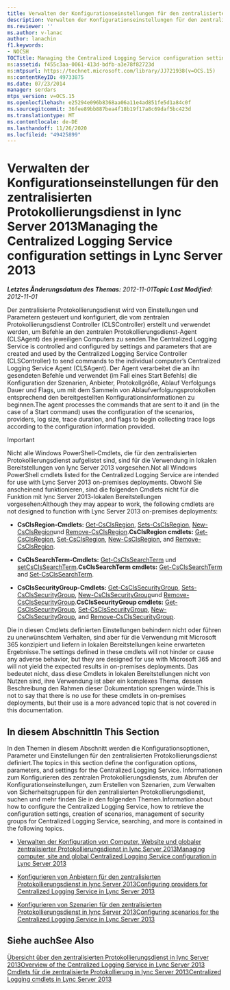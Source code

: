 ```yaml
---
title: Verwalten der Konfigurationseinstellungen für den zentralisierten Protokollierungsdienst
description: Verwalten der Konfigurationseinstellungen für den zentralisierten Protokollierungsdienst
ms.reviewer: ''
ms.author: v-lanac
author: lanachin
f1.keywords:
- NOCSH
TOCTitle: Managing the Centralized Logging Service configuration settings
ms:assetid: f455c3aa-0061-413d-bdfb-a3e78f82723d
ms:mtpsurl: https://technet.microsoft.com/library/JJ721938(v=OCS.15)
ms:contentKeyID: 49733875
ms.date: 07/23/2014
manager: serdars
mtps_version: v=OCS.15
ms.openlocfilehash: e25294e096b8368aa06a11e4ad851fe5d1a84c0f
ms.sourcegitcommit: 36fee89bb887bea4f18b19f17a8c69daf5bc423d
ms.translationtype: MT
ms.contentlocale: de-DE
ms.lasthandoff: 11/26/2020
ms.locfileid: "49425899"
---
```

# <a name="managing-the-centralized-logging-service-configuration-settings-in-lync-server-2013"></a><span data-ttu-id="21e3f-103">Verwalten der Konfigurationseinstellungen für den zentralisierten Protokollierungsdienst in lync Server 2013</span><span class="sxs-lookup"><span data-stu-id="21e3f-103">Managing the Centralized Logging Service configuration settings in Lync Server 2013</span></span>

<div data-xmlns="http://www.w3.org/1999/xhtml">

<div class="topic" data-xmlns="http://www.w3.org/1999/xhtml" data-msxsl="urn:schemas-microsoft-com:xslt" data-cs="https://msdn.microsoft.com/">

<div data-asp="https://msdn2.microsoft.com/asp">



</div>

<div id="mainSection">

<div id="mainBody"><span data-ttu-id="21e3f-104">

<span> </span></span><span class="sxs-lookup"><span data-stu-id="21e3f-104">

<span> </span></span></span>

<span data-ttu-id="21e3f-105">_**Letztes Änderungsdatum des Themas:** 2012-11-01_</span><span class="sxs-lookup"><span data-stu-id="21e3f-105">_**Topic Last Modified:** 2012-11-01_</span></span>

<span data-ttu-id="21e3f-106">Der zentralisierte Protokollierungsdienst wird von Einstellungen und Parametern gesteuert und konfiguriert, die vom zentralen Protokollierungsdienst Controller (CLSController) erstellt und verwendet werden, um Befehle an den zentralen Protokollierungsdienst-Agent (CLSAgent) des jeweiligen Computers zu senden.</span><span class="sxs-lookup"><span data-stu-id="21e3f-106">The Centralized Logging Service is controlled and configured by settings and parameters that are created and used by the Centralized Logging Service Controller (CLSController) to send commands to the individual computer’s Centralized Logging Service Agent (CLSAgent).</span></span> <span data-ttu-id="21e3f-107">Der Agent verarbeitet die an ihn gesendeten Befehle und verwendet (im Fall eines Start Befehls) die Konfiguration der Szenarien, Anbieter, Protokollgröße, Ablauf Verfolgungs Dauer und Flags, um mit dem Sammeln von Ablaufverfolgungsprotokollen entsprechend den bereitgestellten Konfigurationsinformationen zu beginnen.</span><span class="sxs-lookup"><span data-stu-id="21e3f-107">The agent processes the commands that are sent to it and (in the case of a Start command) uses the configuration of the scenarios, providers, log size, trace duration, and flags to begin collecting trace logs according to the configuration information provided.</span></span>

<div>


> [!IMPORTANT]
> <span data-ttu-id="21e3f-108">Nicht alle Windows PowerShell-Cmdlets, die für den zentralisierten Protokollierungsdienst aufgelistet sind, sind für die Verwendung in lokalen Bereitstellungen von lync Server 2013 vorgesehen.</span><span class="sxs-lookup"><span data-stu-id="21e3f-108">Not all Windows PowerShell cmdlets listed for the Centralized Logging Service are intended for use with Lync Server 2013 on-premises deployments.</span></span> <span data-ttu-id="21e3f-109">Obwohl Sie anscheinend funktionieren, sind die folgenden Cmdlets nicht für die Funktion mit lync Server 2013-lokalen Bereitstellungen vorgesehen:</span><span class="sxs-lookup"><span data-stu-id="21e3f-109">Although they may appear to work, the following cmdlets are not designed to function with Lync Server 2013 on-premises deployments:</span></span> 
> <UL>
> <LI>
> <P><span data-ttu-id="21e3f-110"><STRONG>CsClsRegion-Cmdlets:</STRONG> <A href="https://technet.microsoft.com/library/JJ204879(v=OCS.15)">Get-CsClsRegion</A>, <A href="https://technet.microsoft.com/library/JJ204746(v=OCS.15)">Sets-CsClsRegion</A>, <A href="https://technet.microsoft.com/library/JJ204658(v=OCS.15)">New-CsClsRegion</A>und <A href="https://technet.microsoft.com/library/JJ204971(v=OCS.15)">Remove-CsClsRegion</A>.</span><span class="sxs-lookup"><span data-stu-id="21e3f-110"><STRONG>CsClsRegion cmdlets:</STRONG> <A href="https://technet.microsoft.com/library/JJ204879(v=OCS.15)">Get-CsClsRegion</A>, <A href="https://technet.microsoft.com/library/JJ204746(v=OCS.15)">Set-CsClsRegion</A>, <A href="https://technet.microsoft.com/library/JJ204658(v=OCS.15)">New-CsClsRegion</A>, and <A href="https://technet.microsoft.com/library/JJ204971(v=OCS.15)">Remove-CsClsRegion</A>.</span></span></P>
> <LI>
> <P><span data-ttu-id="21e3f-111"><STRONG>CsClsSearchTerm-Cmdlets:</STRONG> <A href="https://technet.microsoft.com/library/JJ205061(v=OCS.15)">Get-CsClsSearchTerm</A> und <A href="https://technet.microsoft.com/library/JJ204911(v=OCS.15)">setCsClsSearchTerm</A>.</span><span class="sxs-lookup"><span data-stu-id="21e3f-111"><STRONG>CsClsSearchTerm cmdlets:</STRONG> <A href="https://technet.microsoft.com/library/JJ205061(v=OCS.15)">Get-CsClsSearchTerm</A> and <A href="https://technet.microsoft.com/library/JJ204911(v=OCS.15)">Set-CsClsSearchTerm</A>.</span></span></P>
> <LI>
> <P><span data-ttu-id="21e3f-112"><STRONG>CsClsSecurityGroup-Cmdlets:</STRONG> <A href="https://technet.microsoft.com/library/JJ205285(v=OCS.15)">Get-CsClsSecurityGroup</A>, <A href="https://technet.microsoft.com/library/JJ204700(v=OCS.15)">Sets-CsClsSecurityGroup</A>, <A href="https://technet.microsoft.com/library/JJ205359(v=OCS.15)">New-CsClsSecurityGroup</A>und <A href="https://technet.microsoft.com/library/JJ204958(v=OCS.15)">Remove-CsClsSecurityGroup</A>.</span><span class="sxs-lookup"><span data-stu-id="21e3f-112"><STRONG>CsClsSecurityGroup cmdlets:</STRONG> <A href="https://technet.microsoft.com/library/JJ205285(v=OCS.15)">Get-CsClsSecurityGroup</A>, <A href="https://technet.microsoft.com/library/JJ204700(v=OCS.15)">Set-CsClsSecurityGroup</A>, <A href="https://technet.microsoft.com/library/JJ205359(v=OCS.15)">New-CsClsSecurityGroup</A>, and <A href="https://technet.microsoft.com/library/JJ204958(v=OCS.15)">Remove-CsClsSecurityGroup</A>.</span></span></P></LI></UL><span data-ttu-id="21e3f-113">Die in diesen Cmdlets definierten Einstellungen behindern nicht oder führen zu unerwünschtem Verhalten, sind aber für die Verwendung mit Microsoft 365 konzipiert und liefern in lokalen Bereitstellungen keine erwarteten Ergebnisse.</span><span class="sxs-lookup"><span data-stu-id="21e3f-113">The settings defined in these cmdlets will not hinder or cause any adverse behavior, but they are designed for use with Microsoft 365 and will not yield the expected results in on-premises deployments.</span></span> <span data-ttu-id="21e3f-114">Das bedeutet nicht, dass diese Cmdlets in lokalen Bereitstellungen nicht von Nutzen sind, ihre Verwendung ist aber ein komplexes Thema, dessen Beschreibung den Rahmen dieser Dokumentation sprengen würde.</span><span class="sxs-lookup"><span data-stu-id="21e3f-114">This is not to say that there is no use for these cmdlets in on-premises deployments, but their use is a more advanced topic that is not covered in this documentation.</span></span>


</div>

<div>

## <a name="in-this-section"></a><span data-ttu-id="21e3f-115">In diesem Abschnitt</span><span class="sxs-lookup"><span data-stu-id="21e3f-115">In This Section</span></span>

<span data-ttu-id="21e3f-116">In den Themen in diesem Abschnitt werden die Konfigurationsoptionen, Parameter und Einstellungen für den zentralisierten Protokollierungsdienst definiert.</span><span class="sxs-lookup"><span data-stu-id="21e3f-116">The topics in this section define the configuration options, parameters, and settings for the Centralized Logging Service.</span></span> <span data-ttu-id="21e3f-117">Informationen zum Konfigurieren des zentralen Protokollierungsdiensts, zum Abrufen der Konfigurationseinstellungen, zum Erstellen von Szenarien, zum Verwalten von Sicherheitsgruppen für den zentralisierten Protokollierungsdienst, suchen und mehr finden Sie in den folgenden Themen.</span><span class="sxs-lookup"><span data-stu-id="21e3f-117">Information about how to configure the Centralized Logging Service, how to retrieve the configuration settings, creation of scenarios, management of security groups for Centralized Logging Service, searching, and more is contained in the following topics.</span></span>

  - [<span data-ttu-id="21e3f-118">Verwalten der Konfiguration von Computer, Website und globaler zentralisierter Protokollierungsdienst in lync Server 2013</span><span class="sxs-lookup"><span data-stu-id="21e3f-118">Managing computer, site and global Centralized Logging Service configuration in Lync Server 2013</span></span>](lync-server-2013-managing-computer-site-and-global-centralized-logging-service-configuration.md)

  - [<span data-ttu-id="21e3f-119">Konfigurieren von Anbietern für den zentralisierten Protokollierungsdienst in lync Server 2013</span><span class="sxs-lookup"><span data-stu-id="21e3f-119">Configuring providers for Centralized Logging Service in Lync Server 2013</span></span>](lync-server-2013-configuring-providers-for-centralized-logging-service.md)

  - [<span data-ttu-id="21e3f-120">Konfigurieren von Szenarien für den zentralisierten Protokollierungsdienst in lync Server 2013</span><span class="sxs-lookup"><span data-stu-id="21e3f-120">Configuring scenarios for the Centralized Logging Service in Lync Server 2013</span></span>](lync-server-2013-configuring-scenarios-for-the-centralized-logging-service.md)

</div>

<div>

## <a name="see-also"></a><span data-ttu-id="21e3f-121">Siehe auch</span><span class="sxs-lookup"><span data-stu-id="21e3f-121">See Also</span></span>


[<span data-ttu-id="21e3f-122">Übersicht über den zentralisierten Protokollierungsdienst in lync Server 2013</span><span class="sxs-lookup"><span data-stu-id="21e3f-122">Overview of the Centralized Logging Service in Lync Server 2013</span></span>](lync-server-2013-overview-of-the-centralized-logging-service.md)  
[<span data-ttu-id="21e3f-123">Cmdlets für die zentralisierte Protokollierung in lync Server 2013</span><span class="sxs-lookup"><span data-stu-id="21e3f-123">Centralized Logging cmdlets in Lync Server 2013</span></span>](lync-server-2013-centralized-logging-cmdlets.md)  
  

<span data-ttu-id="21e3f-124"></div>

</div>

<span> </span>

</div>

</div>

</span><span class="sxs-lookup"><span data-stu-id="21e3f-124"></div>

</div>

<span> </span>

</div>

</div>

</span></span></div>

